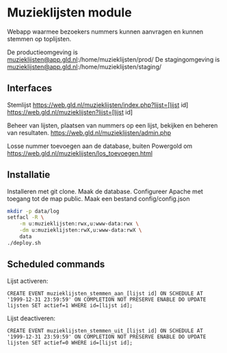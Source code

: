 # Muzieklijsten module
Webapp waarmee bezoekers nummers kunnen aanvragen en kunnen stemmen op toplijsten.

De productieomgeving is muzieklijsten@app.gld.nl:/home/muzieklijsten/prod/
De stagingomgeving is muzieklijsten@app.gld.nl:/home/muzieklijsten/staging/

## Interfaces
Stemlijst
https://web.gld.nl/muzieklijsten/index.php?lijst=[lijst id]
https://web.gld.nl/muzieklijsten?lijst=[lijst id]

Beheer van lijsten, plaatsen van nummers op een lijst, bekijken en beheren van resultaten.
https://web.gld.nl/muzieklijsten/admin.php

Losse nummer toevoegen aan de database, buiten Powergold om
https://web.gld.nl/muzieklijsten/los_toevoegen.html

## Installatie
Installeren met git clone.
Maak de database.
Configureer Apache met toegang tot de map public.
Maak een bestand config/config.json

```sh
mkdir -p data/log
setfacl -R \
    -m u:muzieklijsten:rwx,u:www-data:rwx \
    -dm u:muzieklijsten:rwX,u:www-data:rwX \
    data
./deploy.sh
```

## Scheduled commands
Lijst activeren:
```mysql
CREATE EVENT muzieklijsten_stemmen_aan_[lijst id] ON SCHEDULE AT '1999-12-31 23:59:59' ON COMPLETION NOT PRESERVE ENABLE DO UPDATE lijsten SET actief=1 WHERE id=[lijst id];
```

Lijst deactiveren:
```mysql
CREATE EVENT muzieklijsten_stemmen_uit_[lijst id] ON SCHEDULE AT '1999-12-31 23:59:59' ON COMPLETION NOT PRESERVE ENABLE DO UPDATE lijsten SET actief=0 WHERE id=[lijst id];
```
